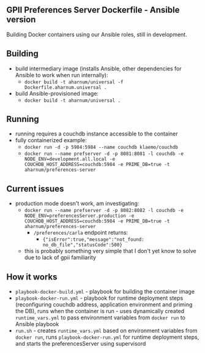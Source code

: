 ## GPII Preferences Server Dockerfile - Ansible version

Building Docker containers using our Ansible roles, still in development.

## Building

- build intermediary image (installs Ansible, other dependencies for Ansible to work when run internally):
    - `docker build -t aharnum/universal -f Dockerfile.aharnum.universal .`
- build Ansible-provisioned image:
    - `docker build -t aharnum/universal .`

## Running

- running requires a couchdb instance accessible to the container
- fully containerized example:
    - `docker run -d -p 5984:5984 --name couchdb klaemo/couchdb`
    - `docker run --name prefserver -d -p 8081:8081 -l couchdb -e NODE_ENV=development.all.local -e COUCHDB_HOST_ADDRESS=couchdb:5984 -e PRIME_DB=true -t aharnum/preferences-server`

## Current issues

- production mode doesn't work, am investigating:
    - `docker run --name prefserver -d -p 8082:8082 -l couchdb -e NODE_ENV=preferencesServer.production -e COUCHDB_HOST_ADDRESS=couchdb:5984 -e PRIME_DB=true -t aharnum/preferences-server`
        - `/preferences/carla` endpoint returns:
            - `{"isError":true,"message":"not_found: no_db_file","statusCode":500}`
    - this is probably something very simple that I don't yet know to solve due to lack of gpii familiarity

## How it works
- `playbook-docker-build.yml` - playbook for building the container image
- `playbook-docker-run.yml` - playbook for runtime deployment steps (reconfiguring couchdb address, application environment and priming the DB), runs when the container is run - uses dynamically created `runtime_vars.yml` to pass environment variables from `docker run` to Ansible playbook
- `run.sh` - creates `runtime_vars.yml` based on environment variables from `docker run`, runs `playbook-docker-run.yml` for runtime deployment steps, and starts the preferencesServer using supervisord
